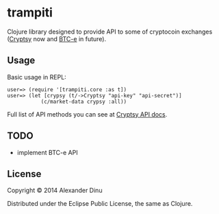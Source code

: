 # trampiti

Clojure library designed to provide API to some of cryptocoin exchanges ([Cryptsy](https://www.cryptsy.com/) now and [BTC-e](https://btc-e.com/) in future).

## Usage

Basic usage in REPL:

    user=> (require '[trampiti.core :as t])
    user=> (let [crypsy (t/->Cryptsy "api-key" "api-secret")]
               (c/market-data crypsy :all))

Full list of API methods you can see at [Cryptsy API docs](https://www.cryptsy.com/pages/api).

## TODO

- implement BTC-e API

## License

Copyright © 2014 Alexander Dinu

Distributed under the Eclipse Public License, the same as Clojure.
